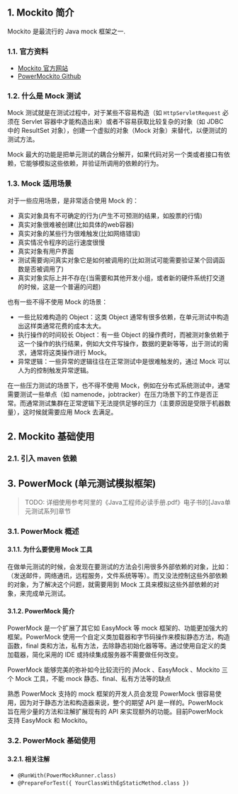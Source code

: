 ## 1. Mockito 简介

Mockito 是最流行的 Java mock 框架之一.

### 1.1. 官方资料

- [Mockito 官方网站](https://site.mockito.org/)
- [PowerMockito Github](https://github.com/powermock/powermock/)

### 1.2. 什么是 Mock 测试

Mock 测试就是在测试过程中，对于某些不容易构造（如 `HttpServletRequest` 必须在 Servlet 容器中才能构造出来）或者不容易获取比较复杂的对象（如 JDBC 中的 ResultSet 对象），创建一个虚拟的对象（Mock 对象）来替代，以便测试的测试方法。

Mock 最大的功能是把单元测试的耦合分解开，如果代码对另一个类或者接口有依赖，它能够模拟这些依赖，并验证所调用的依赖的行为。

### 1.3. Mock 适用场景

对于一些应用场景，是非常适合使用 Mock 的：

- 真实对象具有不可确定的行为(产生不可预测的结果，如股票的行情)
- 真实对象很难被创建(比如具体的web容器)
- 真实对象的某些行为很难触发(比如网络错误)
- 真实情况令程序的运行速度很慢
- 真实对象有用户界面
- 测试需要询问真实对象它是如何被调用的(比如测试可能需要验证某个回调函数是否被调用了)
- 真实对象实际上并不存在(当需要和其他开发小组，或者新的硬件系统打交道的时候，这是一个普遍的问题)

也有一些不得不使用 Mock 的场景：

- 一些比较难构造的 Object：这类 Object 通常有很多依赖，在单元测试中构造出这样类通常花费的成本太大。
- 执行操作的时间较长 Object：有一些 Object 的操作费时，而被测对象依赖于这一个操作的执行结果，例如大文件写操作，数据的更新等等，出于测试的需求，通常将这类操作进行 Mock。
- 异常逻辑：一些异常的逻辑往往在正常测试中是很难触发的，通过 Mock 可以人为的控制触发异常逻辑。

在一些压力测试的场景下，也不得不使用 Mock，例如在分布式系统测试中，通常需要测试一些单点（如 namenode，jobtracker）在压力场景下的工作是否正常。而通常测试集群在正常逻辑下无法提供足够的压力（主要原因是受限于机器数量），这时候就需要应用 Mock 去满足。

## 2. Mockito 基础使用

### 2.1. 引入 maven 依赖

## 3. PowerMock (单元测试模拟框架)

> TODO: 详细使用参考阿里的《Java工程师必读手册.pdf》电子书的[Java单元测试系列]章节

### 3.1. PowerMock 概述

#### 3.1.1. 为什么要使用 Mock 工具

在做单元测试的时候，会发现在要测试的方法会引用很多外部依赖的对象，比如：（发送邮件，网络通讯，远程服务，文件系统等等）。而又没法控制这些外部依赖的对象，为了解决这个问题，就需要用到 Mock 工具来模拟这些外部依赖的对象，来完成单元测试。

#### 3.1.2. PowerMock 简介

PowerMock 是一个扩展了其它如 EasyMock 等 mock 框架的、功能更加强大的框架。PowerMock 使用一个自定义类加载器和字节码操作来模拟静态方法，构造函数，final 类和方法，私有方法，去除静态初始化器等等。通过使用自定义的类加载器，简化采用的 IDE 或持续集成服务器不需要做任何改变。

PowerMock 能够完美的弥补如今比较流行的 jMock 、EasyMock 、Mockito 三个 Mock 工具，不能 mock 静态、final、私有方法等的缺点

熟悉 PowerMock 支持的 mock 框架的开发人员会发现 PowerMock 很容易使用，因为对于静态方法和构造器来说，整个的期望 API 是一样的。PowerMock 旨在用少量的方法和注解扩展现有的 API 来实现额外的功能。目前PowerMock 支持 EasyMock 和 Mockito。

### 3.2. PowerMock 基础使用

#### 3.2.1. 相关注解

- `@RunWith(PowerMockRunner.class)`
- `@PrepareForTest({ YourClassWithEgStaticMethod.class })`





